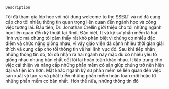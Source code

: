 ```
Description
```

Tôi đã tham gia lớp học với nội dung welcome to the SSE&T và nó đã cung cấp cho tôi nhiều thông tin quan trọng liên quan đến ngành học và công việc tương lai. Đầu tiên, Dr. Jonathan Crellin giới thiệu cho tôi những ngành học liên quan đến kỹ thuật tại Rmit. Đặc biệt, It và kỹ sư phần mềm là hai lĩnh vực mà chúng tôi cảm thấy rất khó phân biệt vì chúng có nhiều đặc điểm và chức năng giống nhau, vì vậy giáo viên đã dành nhiều thời gian giải thích và cung cấp cho tôi thông tin về hai lĩnh vực đó. Sau khi tiếp nhận những thông tin đó, tôi đã nhận ra hai ngành này mặc dù có nhiều yếu tố giống nhau nhưng bản chất cốt lõi lại hoàn toàn khác nhau. It tập trung cho việc cải thiện và nâng cấp những phần mềm có sẵn giúp chúng trở nên hiện đại và tiện ích hơn. Mặt khác ngành kỹ sư phần mềm sẽ liên quan đến việc sản xuất và tạo ra và phát triển những phần mềm hoàn toàn mới hoặc từ những phần mềm cơ bản nhất. Hơn thế nữa, những thông tin đó
